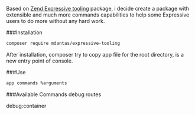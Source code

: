 Based on [Zend Expressive tooling](https://www.google.com) package, i decide create a package with extensible and much more commands capabilities to help some Expressive users to do more without any hard work.

###Installation
````bash
composer require mdantas/expressive-tooling
````

After installation, composer try to copy app file for the root directory, is a new entry point of console.


###Use
````bash
app commands %arguments
````


###Available Commands
debug:routes

debug:container

